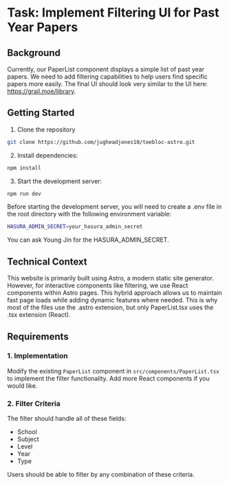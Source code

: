 # Task: Implement Filtering UI for Past Year Papers

## Background

Currently, our PaperList component displays a simple list of past year papers. We need to add filtering capabilities to help users find specific papers more easily. The final UI should look very similar to the UI here: https://grail.moe/library.

## Getting Started

1. Clone the repository

```bash
git clone https://github.com/jugheadjones10/teebloc-astro.git
```

2. Install dependencies:

```bash
npm install
```

3. Start the development server:

```bash
npm run dev
```

Before starting the development server, you will need to create a .env file in the root directory with the following environment variable:

```bash
HASURA_ADMIN_SECRET=your_hasura_admin_secret
```

You can ask Young Jin for the HASURA_ADMIN_SECRET.

## Technical Context

This website is primarily built using Astro, a modern static site generator. However, for interactive components like filtering, we use React components within Astro pages. This hybrid approach allows us to maintain fast page loads while adding dynamic features where needed. This is why most of the files use the .astro extension, but only PaperList.tsx uses the .tsx extension (React).

## Requirements

### 1. Implementation

Modify the existing `PaperList` component in `src/components/PaperList.tsx` to implement the filter functionality. Add more React components if you would like.

### 2. Filter Criteria

The filter should handle all of these fields:

- School
- Subject
- Level
- Year
- Type

Users should be able to filter by any combination of these criteria.

